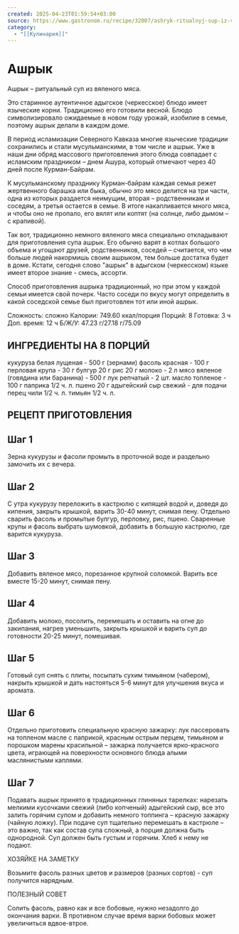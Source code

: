 ```yaml
---
created: 2025-04-23T01:59:54+03:00
source: https://www.gastronom.ru/recipe/32007/ashryk-ritualnyj-sup-iz-vyalenogo-myasa-adygskaya-cherkesskaya-kuhnya
category:
  - "[[Кулинария]]"
---
```


# Ашрык

Ашрык – ритуальный суп из вяленого мяса.

Это старинное аутентичное адыгское (черкесское) блюдо имеет языческие корни. Традиционно его готовили весной. Блюдо символизировало ожидаемые в новом году урожай, изобилие в семье, поэтому ашрык делали в каждом доме.

В период исламизации Северного Кавказа многие языческие традиции сохранились и стали мусульманскими, в том числе и ашрык. Уже в наши дни обряд массового приготовления этого блюда совпадает с исламским праздником – днем Ашура, который отмечают через 40 дней после Курман-Байрам.

К мусульманскому празднику Курман-байрам каждая семья режет жертвенного барашка или быка, обычно это мясо делится на три части, одна из которых раздается неимущим, вторая – родственникам и соседям, а третья остается в семье. В итоге накапливается много мяса, и чтобы оно не пропало, его вялят или коптят (на солнце, либо дымом – с крапивой).

Так вот, традиционно немного вяленого мяса специально откладывают для приготовления супа ашрык. Его обычно варят в котлах большого объема и угощают друзей, родственников, соседей – считается, что чем больше людей накормишь своим ашрыком, тем больше достатка будет в доме. Кстати, сегодня слово "ашрык" в адыгском (черкесском) языке имеет второе знание - смесь, ассорти.

Способ приготовления ашрыка традиционный, но при этом у каждой семьи имеется свой почерк. Часто соседи по вкусу могут определить в какой соседской семье был приготовлен тот или иной ашрык.

Сложность: сложно
Калории: 749.60 ккал/порция
Порций: 8
Готовка: 3 ч
Доп. время: 12 ч
Б/Ж/У: 47.23 г/27.18 г/75.09


## ИНГРЕДИЕНТЫ НА 8 ПОРЦИЙ

кукуруза белая лущеная - 500 г (зернами)
фасоль красная - 100 г
перловая крупа - 30 г
булгур 20 г
рис 20 г
молоко - 2 л
мясо вяленое (говядина или баранина) - 500 г
лук репчатый - 2 шт.
масло топленое - 100 г
паприка 1/2 ч. л.
пшено 20 г
адыгейский сыр свежий - для подачи
перец чили 1/2 ч. л.
тимьян 1/2 ч. л.

## РЕЦЕПТ ПРИГОТОВЛЕНИЯ

## Шаг 1

Зерна кукурузы и фасоли промыть в проточной воде и раздельно замочить их с вечера.

## Шаг 2

С утра кукурузу переложить в кастрюлю с кипящей водой и, доведя до кипения, закрыть крышкой, варить 30-40 минут, снимая пену. Отдельно сварить фасоль и промытые булгур, перловку, рис, пшено. Сваренные крупы и фасоль выбрать шумовкой, добавить в большую кастрюлю, где варится кукуруза.

## Шаг 3

Добавить вяленое мясо, порезанное крупной соломкой. Варить все вместе 15-20 минут, снимая пену.

## Шаг 4

Добавить молоко, посолить, перемешать и оставить на огне до закипания, нагрев уменьшить, закрыть крышкой и варить суп до готовности 20-25 минут, помешивая.

## Шаг 5

Готовый суп снять с плиты, посыпать сухим тимьяном (чабером), накрыть крышкой и дать настояться 5-6 минут для улучшения вкуса и аромата.

## Шаг 6

Отдельно приготовить специальную красную зажарку: лук пассеровать на топленом масле с паприкой, красным острым перцем, тимьяном и порошком марены красильной – зажарка получается ярко-красного цвета, играющей на поверхности основного блюда алыми маслянистыми каплями.

## Шаг 7

Подавать ашрык принято в традиционных глиняных тарелках: нарезать мелкими кусочками свежий (либо копченый) адыгейский сыр, все это залить горячим супом и добавить немного топпинга – красную зажарку (чайную ложку). При подаче суп тщательно перемешать в кастрюле – это важно, так как состав супа сложный, а порция должна быть однородной. Суп должен быть густым и горячим. Хлеб к нему не подают.

ХОЗЯЙКЕ НА ЗАМЕТКУ

Возьмите фасоль разных цветов и размеров (разных сортов) - суп получится нарядным.

ПОЛЕЗНЫЙ СОВЕТ

Солить фасоль, равно как и все бобовые, нужно незадолго до окончания варки. В противном случае время варки бобовых может увеличиться вдвое-втрое.